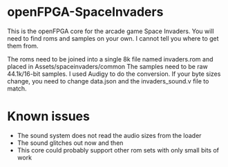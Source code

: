 # openFPGA-SpaceInvaders
This is the openFPGA core for the arcade game Space Invaders. You will need to find roms and samples on your own. I cannot tell you where to get them from.

The roms need to be joined into a single 8k file named invaders.rom and placed in Assets/spaceinvaders/common
The samples need to be raw 44.1k/16-bit samples. I used Audigy to do the conversion. If your byte sizes change, you need to change data.json and the invaders_sound.v file to match.

# Known issues

* The sound system does not read the audio sizes from the loader
* The sound glitches out now and then
* This core could probably support other rom sets with only small bits of work
